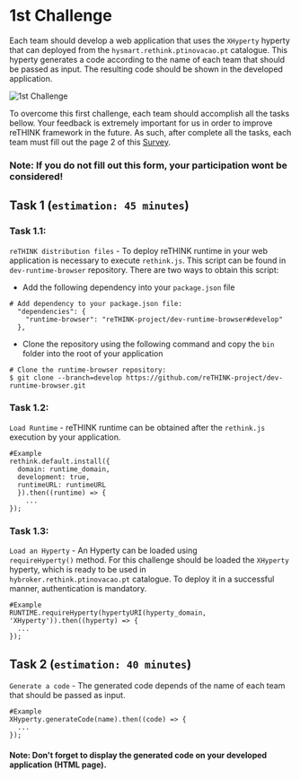 # 1st Challenge

Each team should develop a web application that uses the `XHyperty` hyperty that can deployed from the `hysmart.rethink.ptinovacao.pt` catalogue. This hyperty generates a code according to the name of each team that should be passed as input. The resulting code should be shown in the developed application.   

![1st Challenge](https://github.com/BernardoMG/dev-reTHINK-challenge/blob/master/Figures/1-Challenge.jpg)

To overcome this first challenge, each team should accomplish all the tasks bellow. 
Your feedback is extremely important for us in order to improve reTHINK framework in the future. As such, after complete all the tasks, each team must fill out the page 2 of this [Survey](https://docs.google.com/forms/d/e/1FAIpQLSeFt56Ura0zkTqg_VX9od_jBZtE3-2mt_urTFvxsoRuQ3uJRw/viewform). 

### Note: If you do not fill out this form, your participation wont be considered! 

## Task 1 (`estimation: 45 minutes`)

### Task 1.1:

`reTHINK distribution files` - To deploy reTHINK runtime in your web application is necessary to execute `rethink.js`. This script can be found in `dev-runtime-browser` repository. There are two ways to obtain this script:

* Add the following dependency into your `package.json` file

```shell
# Add dependency to your package.json file:
  "dependencies": {
    "runtime-browser": "reTHINK-project/dev-runtime-browser#develop"
  },
```

* Clone the repository using the following command and copy the `bin` folder into the root of your application 

```shell
# Clone the runtime-browser repository:
$ git clone --branch=develop https://github.com/reTHINK-project/dev-runtime-browser.git
```

### Task 1.2:

`Load Runtime` - reTHINK runtime can be obtained after the `rethink.js` execution by your application.

```shell
#Example
rethink.default.install({ 
  domain: runtime_domain,
  development: true,
  runtimeURL: runtimeURL
  }).then((runtime) => {
    ... 
});
```

### Task 1.3:

`Load an Hyperty` - An Hyperty can be loaded using `requireHyperty()` method. For this challenge should be loaded the `XHyperty` hyperty, which is ready to be used in `hybroker.rethink.ptinovacao.pt` catalogue. To deploy it in a successful manner, authentication is mandatory.

```shell
#Example
RUNTIME.requireHyperty(hypertyURI(hyperty_domain, 'XHyperty')).then((hyperty) => {
  ...
});
```

## Task 2 (`estimation: 40 minutes`)

`Generate a code` - The generated code depends of the name of each team that should be passed as input.

```shell
#Example
XHyperty.generateCode(name).then((code) => {
  ...
});
```

#### Note: Don't forget to display the generated code on your developed application (HTML page).

